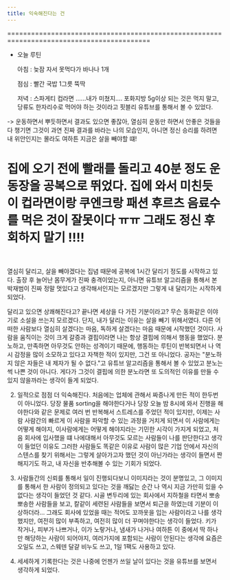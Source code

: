 ```yaml
---
title: 익숙해진다는 건
---
```


==========================================================================================
* 오늘 루틴 

   아침 : 늦잠 자서 못먹다가 바나나 1개

   점심 : 빨간 국밥 1그릇 뚝딱

   저녁 : 스파게티 컵라면 ......내가 미쳤지.... 포화지방 5g이상 되는 것은 먹지 말고, 당류도 한자리수로 먹어야 하는 것이라고 핏블리 유튜브를 통해서 볼 수 있었다. 

-> 운동하면서 뿌듯하면서 결과도 있으면 좋잖아, 열심히 운동만 하면서 안좋은 것들을 다 챙기면 그것이 과연 진짜 결과를 바라는 나의 모습인지, 아니면 정신 승리를 하려면 내 위안인지는 몰라도 여하튼 지금은 살을 빼야할 떄!

 집에 오기 전에 빨래를 돌리고 40분 정도 운동장을 공복으로 뛰었다. 집에 와서 미친듯이 컵라면이랑 쿠엔크랑 패션 후르츠 음료수를 먹은 것이 잘못이다 ㅠㅠ 그래도 정신 후회하지 말기 !!!! 
==========================================================================================

​

 열심히 달리고, 살을 빼야겠다는 집념 때문에 공복에 1시간 달리기 정도를 시작하고 있다. 출장 후 늘어난 몸무게가 진짜 충격이었는지, 아니면 유튜브 알고리즘을 통해서 본 박재범이 진짜 정말 멋있다고 생각해서인지는 모르겠지만 그렇게 내 달리기는 시작하게 되었다.

 달리고 있으면 상쾌해진다고? 끝나면 세상을 다 가진 기분이라고? 무슨 동화같은 이야기로 소설을 쓰는지 모르겠다. 단지, 내가 달리는 이유는 살을 빼기 위해서였다. 다른 어떠한 사람보다 열심히 살겠다는 마음, 독하게 살겠다는 마음 때문에 시작했던 것이다. 사람을 움직이는 것이 크게 갈증과 결핍이라면 나는 항상 결핍에 의해서 행동을 했었다. 분노하고, 만족하면 아무것도 안하는 성격이기 때문에, 행동하는 루틴이 반복되면서 나 역시 감정을 많이 소모하고 있다고 자책한 적이 있지만, 그건 또 아니었다. 공자는 "분노하지 않은 자들은 내 제자가 될 수 없다."고 유튜브 알고리즘을 통해서 볼 수 있었고 분노는 썩 나쁜 것이 아니다. 게다가 그것이 결핍에 의한 분노라면 또 도의적인 이유를 만들 수 있지 않을까라는 생각이 들게 되었다.

2. 일적으로 점점 더 익숙해진다. 처음에는 업체에 관해서 짜증나게 만든 적이 한두번이 아니었다. 당장 물품 sorting을 해야한다거나 당장 오늘 밤 8시에 와서 진행을 해야한다와 같은 문제로 여러 번 반복해서 스트레스를 주었던 적이 있지만, 이제는 사람 사람간의 빠르게 이 사람을 파악할 수 있는 과정을 거치게 되면서 이 사람에게는 어떻게 해야지, 이사람에게는 어떻게 해야지라는 기민한 시각이 가지게 되었고, 처음 회사에 입사했을 떄 나에대해서 아무것도 모르는 사람들이 나를 판단한다고 생각이 들었던 이유도 그러한 사람들도 똑같은 이유로 사람이 많은 기업 안에서 자신의 스텐스를 찾기 위해서는 그렇게 살아가고자 했던 것이 아닌가라는 생각이 들면서 짠해지기도 하고, 내 자신을 반추해볼 수 있는 기회가 되었다.​

3. 사람들간의 신뢰를 통해서 일이 진행되다보니 이미지라는 것이 분명있고, 그 이미지를 통해서 한 사람이 정의되고 있다는 것을 깨닳는 순간 나 역시 지금 가만히 있을 수 없다는 생각이 들었던 것 같다. 시골 변두리에 있는 회사에서 지하철을 타면서 뽀송뽀송한 사람들을 보고, 칼같이 세련된 사람들을 보면서 퇴근을 하였는데 기분이 이상하더라... 그래도 회사에 있었을 때는 적어도 꼬까옷을 입는 사람이라고 나를 생각했지만, 여전히 많이 부족하고, 여전히 많이 더 꾸며야한다는 생각이 들었다. 키가 작거나, 피부가 나쁘거나, 이가 노랗거나, 냄새가 나거나 여하튼 이 중에서 딱 하나만 해당하는 사람이 되어야지, 여러가지에 포함되는 사람이 안된다는 생각에 요즘은 오일도 쓰고, 스웨덴 달걀 비누도 쓰고, 1일 1팩도 사용하고 있다. 

4. 세세하게 기록한다는 것은 나중에 언젠가 쓰일 날이 있다는 것을 유튜브를 보면서 생각하게 되었다. 